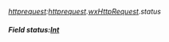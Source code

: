 _[httprequest](../../modules/httprequest/httprequest-module.md):[httprequest](../../modules/httprequest/httprequest-module.md).[wxHttpRequest](../../modules/httprequest/httprequest-wxhttprequest.md).status_
##### Field status:[Int](../../modules/wonkey/wonkey-types-int.md)
